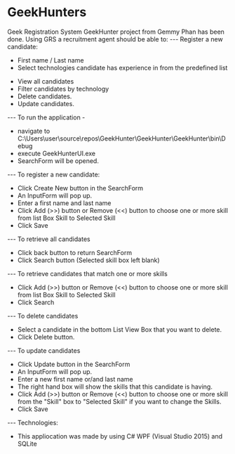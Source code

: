 # GeekHunters
Geek Registration System
GeekHunter project from Gemmy Phan has been done. 
Using GRS a recruitment agent should be able to:
--- Register a new candidate:
+ First name / Last name
+ Select technologies candidate has experience in from the predefined list
- View all candidates
- Filter candidates by technology
- Delete candidates.
- Update candidates.

--- To run the application -
+	navigate to C:\Users\user\source\repos\GeekHunter\GeekHunter\GeekHunter\bin\Debug
+	execute GeekHunterUI.exe
+ SearchForm will be opened.

--- To register a new candidate:
+	Click Create New button in the SearchForm
+ An InputForm  will pop up.
+	Enter a first name and last name
+ Click Add (>>) button or Remove (<<) button to choose one or more skill from list Box Skill to Selected Skill
+	Click Save

--- To retrieve all candidates
+ Click back button to return SearchForm
+	Click Search button (Selected skill box left blank)

--- To retrieve candidates that match one or more skills
+ Click Add (>>) button or Remove (<<) button to choose one or more skill from list Box Skill to Selected Skill
+	Click Search

--- To delete candidates
+ Select a candidate in the bottom List View Box that you want to delete.
+	Click Delete button.

--- To update candidates
+	Click Update button in the SearchForm
+ An InputForm  will pop up.
+	Enter a new first name or/and last name
+ The right hand box will show the skills that this candidate is having.
+ Click Add (>>) button or Remove (<<) button to choose one or more skill from the "Skill" box to "Selected Skill" if you want to change the Skills.
+	Click Save


--- Technologies:
+	This appliocation was made by using C# WPF (Visual Studio 2015) and SQLite
